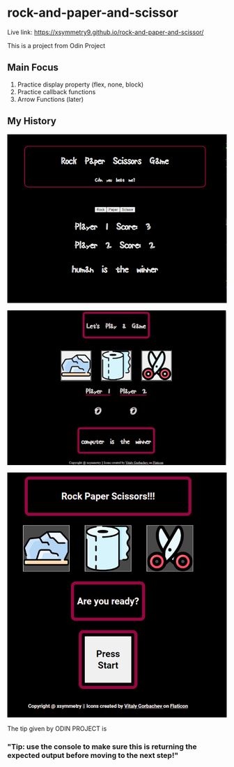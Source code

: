 # rock-and-paper-and-scissor 
Live link: https://xsymmetry9.github.io/rock-and-paper-and-scissor/

This is a project from Odin Project

## Main Focus

1. Practice display property (flex, none, block)
2. Practice callback functions
3. Arrow Functions (later)

## My History

![My first post](./history/RockPaperScissorsGame.png)

![My  second push](./history/rockpaperscissorsgame-v2.png)

![My Third push](history\rockpaperscissorsgame-v3.png)

The tip given by ODIN PROJECT is 

### "Tip: use the console to make sure this is returning the expected output before moving to the next step!"


